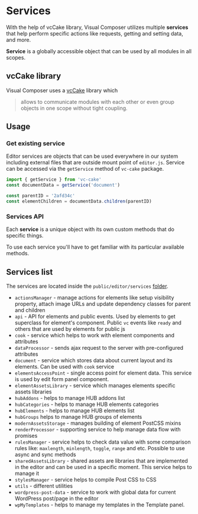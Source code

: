 # Services

With the help of vcCake library, Visual Composer utilizes multiple **services** that help perform specific actions like requests, getting and setting data, and more.

**Service** is a globally accessible object that can be used by all modules in all scopes.

## vcCake library

Visual Composer uses a [vcCake](https://github.com/wpbakery/vc-cake) library which 

> allows to communicate modules with each other or even group objects in one scope without tight coupling.

## Usage

### Get existing service

Editor services are objects that can be used everywhere in our system including external files that are outside mount point of `editor.js`. Service can be accessed via the `getService` method of `vc-cake` package.

```javascript
import { getService } from 'vc-cake'
const documentData = getService('document')

const parentID = '2afd34c'
const elementChildren = documentData.children(parentID)
```

### Services API

Each **service** is a unique object with its own custom methods that do specific things.

To use each service you'll have to get familiar with its particular available methods.

## Services list

The services are located inside the `public/editor/services` [folder](https://github.com/VisualComposer/builder/tree/master/public/editor/services).

- `actionsManager` - manage actions for elements like setup visibility property, attach image URLs and update dependency classes for parent and children
- `api` - API for elements and public events. Used by elements to get superclass for element's component. Public `vc` events like `ready` and others that are used by elements for public js
- `cook` - service which helps to work with element components and attributes
- `dataProcessor` - sends ajax request to the server with pre-configured attributes
- `document` - service which stores data about current layout and its elements. Can be used with `cook` service
- `elementsAccessPoint` - single access point for element data. This service is used by edit form panel component.
- `elementAssetsLibrary` - service which manages elements specific assets libraries
- `hubAddons` - helps to manage HUB addons list
- `hubCategories` - helps to manage HUB elements categories
- `hubElements` - helps to manage HUB elements list
- `hubGroups` helps to manage HUB groups of elements
- `modernAssetsStorage` - manages building of element PostCSS mixins
- `renderProcessor` - supporting service to help manage data flow with promises
- `rulesManager` - service helps to check data value with some comparison rules like: `maxlength`, `minlength`, `toggle`, `range` and etc. Possible to use async and sync methods
- `sharedAssetsLibrary` - shared assets are libraries that are implemented in the editor and can be used in a specific moment. This service helps to manage it
- `stylesManager` - service helps to compile Post CSS to CSS
- `utils` - different utilities
- `wordpress-post-data` - service to work with global data for current WordPress post/page in the editor
- `wpMyTemplates` - helps to manage my templates in the Template panel.
